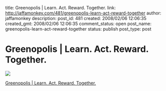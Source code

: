 title: Greenopolis | Learn. Act. Reward. Together.
link: http://jaffamonkey.com/481/greenopolis-learn-act-reward-together
author: jaffamonkey
description: 
post_id: 481
created: 2008/02/06 12:06:35
created_gmt: 2008/02/06 12:06:35
comment_status: open
post_name: greenopolis-learn-act-reward-together
status: publish
post_type: post

# Greenopolis | Learn. Act. Reward. Together.

![](http://greenopolis.com/beta/files/greenopolis_logo.png)  
  
[Greenopolis | Learn. Act. Reward. Together.](http://greenopolis.com/beta/)